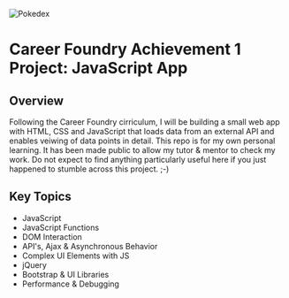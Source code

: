 ![Pokedex](https://user-images.githubusercontent.com/26286185/156984050-11e70ddb-3536-49bc-8005-8c4f451f208a.gif)
# Career Foundry Achievement 1 Project: JavaScript App
## Overview
Following the Career Foundry cirriculum, I will be building a small web app with HTML, CSS and JavaScript that loads data from an external API and enables veiwing of data points in detail. This repo is for my own personal learning. It has been made public to allow my tutor & mentor to check my work. Do not expect to find anything particularly useful here if you just happened to stumble across this project. ;-)
 
## Key Topics

 - JavaScript
 - JavaScript Functions
 - DOM Interaction
 - API's, Ajax & Asynchronous Behavior
 - Complex UI Elements with JS
 - jQuery
 - Bootstrap & UI Libraries
 - Performance & Debugging
